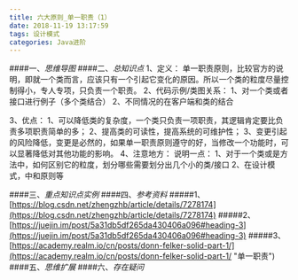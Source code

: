 ```yaml
---
title: 六大原则_单一职责（1）
date: 2018-11-19 13:17:59
tags: 设计模式
categories: Java进阶
---
```

####一、*思维导图*
####二、*总知识点*
	1、定义：
		单一职责原则，比较官方的说明，即就一个类而言，应该只有一个引起它变化的原因。所以一个类的粒度尽量控制得小，专人专项，只负责一个职责。
	2、代码示例/类图关系：
		 1、对一个类或者接口进行例子（多个类结合）
		 2、不同情况的在客户端和类的结合
		 

3、优点：
	1、可以降低类的复杂度，一个类只负责一项职责，其逻辑肯定要比负责多项职责简单的多；
	2、提高类的可读性，提高系统的可维护性；
	3、变更引起的风险降低，变更是必然的，如果单一职责原则遵守的好，当修改一个功能时，可以显著降低对其他功能的影响。
4、注意地方：
	说明一点：
		1、对于一个类或是方法中，如何区别它的粒度，划分哪些需要划分出几个小的类/接口
		2、在设计模式，中和原则等

####三、*重点知识点实例*
####四、*参考资料*
#####1、[https://blog.csdn.net/zhengzhb/article/details/7278174](https://blog.csdn.net/zhengzhb/article/details/7278174)
#####2、[https://juejin.im/post/5a31db5df265da430406a096#heading-3](https://juejin.im/post/5a31db5df265da430406a096#heading-3)
#####3、[https://academy.realm.io/cn/posts/donn-felker-solid-part-1/](https://academy.realm.io/cn/posts/donn-felker-solid-part-1/ "单一职责")
####五、*思维扩展*
####六、*存在疑问*
